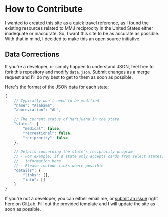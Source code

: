 # How to Contribute

I wanted to created this site as a quick travel reference, as I found the 
existing resources related to MMJ reciprocity in the United States either 
inadequate or inaccurate. So, I want this site to be as accurate as possible.
With that in mind, I decided to make this an open source initiative.

## Data Corrections

If you're a developer, or simply happen to understand JSON, feel free to fork 
this repository and modify [`data.json`](https://gitlab.com/KaiTiggy/mmj-reciprocity/blob/master/src/data.json). 
Submit changes as a merge request and I'll do my best to get to them as soon as 
possible. 

Here's the format of the JSON data for each state:

```javascript
{
    // Typically won't need to be modified
    "name": "Alabama",
    "abbreviation": "AL",
    
    // The current status of Marijuana in the state
    "status": {
        "medical": false,
        "recreational": false,
        "reciprocity": false
    },
    
    // Details concerning the state's reciprocity program
    // - For example, if a state only accepts cards from select states, put this
    //   information here
    // - Please include links where possible
    "details": {
        "links": [],
        "info": []
    }
}
```

If you're not a developer, you can either email me, or [submit an issue](https://gitlab.com/KaiTiggy/mmj-reciprocity/issues/new)
right here on GitLab. Fill out the provided template and I will update the site 
as soon as possible.